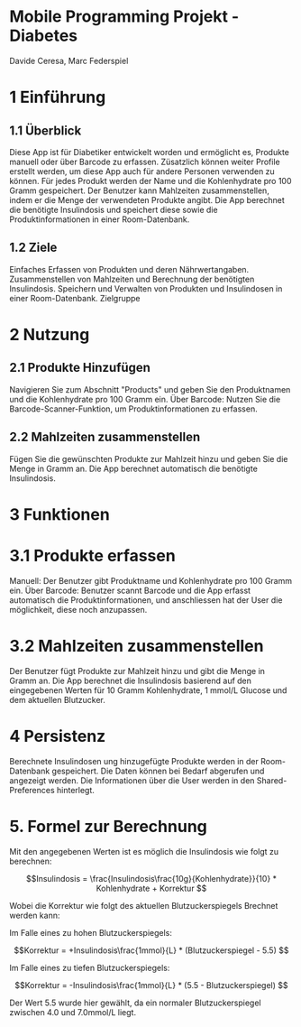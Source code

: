 # Mobile Programming Projekt - Diabetes
Davide Ceresa, Marc Federspiel

# 1 Einführung
## 1.1 Überblick
Diese App ist für Diabetiker entwickelt worden und ermöglicht es, Produkte manuell oder über Barcode zu erfassen. 
Züsatzlich können weiter Profile erstellt werden, um diese App auch für andere Personen verwenden zu können.
Für jedes Produkt werden der Name und die Kohlenhydrate pro 100 Gramm gespeichert. Der Benutzer kann Mahlzeiten zusammenstellen, indem er die Menge der verwendeten Produkte angibt. Die App berechnet die benötigte Insulindosis und speichert diese sowie die Produktinformationen in einer Room-Datenbank.

## 1.2 Ziele
Einfaches Erfassen von Produkten und deren Nährwertangaben.
Zusammenstellen von Mahlzeiten und Berechnung der benötigten Insulindosis.
Speichern und Verwalten von Produkten und Insulindosen in einer Room-Datenbank.
Zielgruppe

# 2 Nutzung
## 2.1 Produkte Hinzufügen
Navigieren Sie zum Abschnitt "Products" und geben Sie den Produktnamen und die Kohlenhydrate pro 100 Gramm ein.
Über Barcode: Nutzen Sie die Barcode-Scanner-Funktion, um Produktinformationen zu erfassen.

## 2.2 Mahlzeiten zusammenstellen
Fügen Sie die gewünschten Produkte zur Mahlzeit hinzu und geben Sie die Menge in Gramm an.
Die App berechnet automatisch die benötigte Insulindosis.

# 3 Funktionen
# 3.1 Produkte erfassen
Manuell: 
Der Benutzer gibt Produktname und Kohlenhydrate pro 100 Gramm ein.
Über Barcode: 
Benutzer scannt Barcode und die App erfasst automatisch die Produktinformationen, und
anschliessen hat der User die möglichkeit, diese noch anzupassen.
# 3.2 Mahlzeiten zusammenstellen
Der Benutzer fügt Produkte zur Mahlzeit hinzu und gibt die Menge in Gramm an.
Die App berechnet die Insulindosis basierend auf den eingegebenen Werten für 10 Gramm Kohlenhydrate,
1 mmol/L Glucose und dem aktuellen Blutzucker.

# 4 Persistenz
Berechnete Insulindosen ung hinzugefügte Produkte werden in der Room-Datenbank gespeichert.
Die Daten können bei Bedarf abgerufen und angezeigt werden.
Die Informationen über die User werden in den Shared-Preferences hinterlegt.

# 5. Formel zur Berechnung
Mit den angegebenen Werten ist es möglich die Insulindosis wie folgt zu berechnen:

$$Insulindosis = \frac{Insulindosis\frac{10g}{Kohlenhydrate}}{10} * Kohlenhydrate + Korrektur $$

Wobei die Korrektur wie folgt des aktuellen Blutzuckerspiegels Brechnet werden kann:

Im Falle eines zu hohen Blutzuckerspiegels:

$$Korrektur = +Insulindosis\frac{1mmol}{L} * (Blutzuckerspiegel - 5.5) $$

Im Falle eines zu tiefen Blutzuckerspiegels:

$$Korrektur = -Insulindosis\frac{1mmol}{L} * (5.5 - Blutzuckerspiegel) $$

Der Wert 5.5 wurde hier gewählt, da ein normaler Blutzuckerspiegel zwischen 4.0 und 7.0mmol/L liegt.

